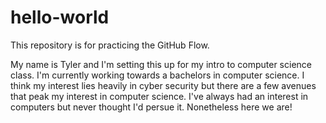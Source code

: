 # hello-world
This repository is for practicing the GitHub Flow.

My name is Tyler and I'm setting this up for my intro to computer science class. I'm currently working towards a bachelors in computer science. I think my interest lies heavily in cyber security but there are a few avenues that peak my interest in computer science. I've always had an interest in computers but never thought I'd persue it. Nonetheless here we are! 
